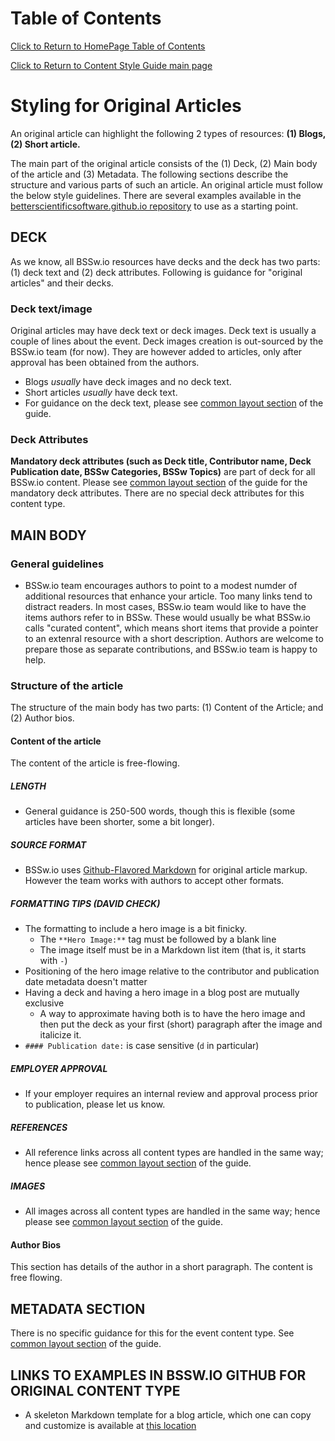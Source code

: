 Table of Contents
===============================
[Click to Return to HomePage Table of Contents](../../README.md)

[Click to Return to Content Style Guide main page](ContentStyleGuide.md)


# Styling for Original Articles

An original article can highlight the following 2 types of resources: **(1) Blogs, (2) Short article.**

The main part of the original article consists of the (1) Deck, (2) Main body of the article and (3) Metadata. The following sections describe the structure and various parts of such an article. An original article must follow the below style guidelines. There are several examples available in the [betterscientificsoftware.github.io repository](https://github.com/betterscientificsoftware/betterscientificsoftware.github.io) to use as a starting point.


## DECK
As we know, all BSSw.io resources have decks and the deck has two parts: (1) deck text and (2) deck attributes. Following is guidance for "original articles" and their decks.

### Deck text/image
Original articles may have deck text or deck images. Deck text is usually a couple of lines about the event. Deck images creation is out-sourced by the BSSw.io team (for now). They are however added to articles, only after approval has been obtained from the authors.
 * Blogs *usually* have deck images and no deck text. 
 * Short articles *usually* have deck text. 
 * For guidance on the deck text, please see [common layout section](CommonLayout.md) of the guide.

### Deck Attributes

**Mandatory deck attributes (such as Deck title, Contributor name, Deck Publication date, BSSw Categories, BSSw Topics)** are part of deck for all BSSw.io content. Please see [common layout section](CommonLayout.md) of the guide for the mandatory deck attributes. There are no special deck attributes for this content type.

## MAIN BODY

### General guidelines
* BSSw.io team encourages authors to point to a modest numder of additional resources that enhance your article. Too many links tend to distract readers.  In most cases, BSSw.io team would like to have the items authors refer to in BSSw.  These would usually be what BSSw.io calls "curated content", which means short items that provide a pointer to an extenral resource with a short description.  Authors are welcome to prepare those as separate contributions, and BSSw.io team is happy to help.

### Structure of the article
The structure of the main body has two parts: (1) Content of the Article; and (2) Author bios. 

#### Content of the article
The content of the article is free-flowing.

##### LENGTH
* General guidance is 250-500 words, though this is flexible (some articles have been shorter, some a bit longer). 

##### SOURCE FORMAT
* BSSw.io uses [Github-Flavored Markdown](https://guides.github.com/features/mastering-markdown/) for original article markup.  However the team works with authors to accept other formats.
	
##### FORMATTING TIPS (DAVID CHECK)
 * The formatting to include a hero image is a bit finicky.
   - The `**Hero Image:**` tag must be followed by a blank line
   - The image itself must be in a Markdown list item (that is, it starts with `-`)
 * Positioning of the hero image relative to the contributor and publication date metadata doesn't matter
 * Having a deck and having a hero image in a blog post are mutually exclusive
   - A way to approximate having both is to have the hero image and then put the deck as your first (short) paragraph after the image and italicize it.
 * `#### Publication date:` is case sensitive (`d` in particular)

##### EMPLOYER APPROVAL
* If your employer requires an internal review and approval process prior to publication, please let us know.

##### REFERENCES
*  All reference links across all content types are handled in the same way; hence please see [common layout section](CommonLayout.md) of the guide.

##### IMAGES
* All images across all content types are handled in the same way; hence please see [common layout section](CommonLayout.md) of the guide.

#### Author Bios
This section has details of the author in a short paragraph. The content is free flowing.

## METADATA SECTION
There is no specific guidance for this for the event content type. See [common layout section](CommonLayout.md) of the guide.

## LINKS TO EXAMPLES IN BSSW.IO GITHUB FOR ORIGINAL CONTENT TYPE

* A skeleton Markdown template for a blog article, which one can copy and customize is available at [this location](https://github.com/betterscientificsoftware/betterscientificsoftware.github.io/blob/master/Articles/Blog/BlogArticleSkeletonA.md)



<!---
   Publish: no
---!>
